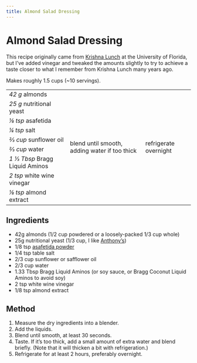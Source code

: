 ```yaml
---
title: Almond Salad Dressing
---
```


# Almond Salad Dressing

This recipe originally came from [Krishna Lunch] at the University of Florida,
but I’ve added vinegar and tweaked the amounts slightly to try to achieve a
taste closer to what I remember from Krishna Lunch many years ago.

Makes roughly 1.5 cups (~10 servings).

<table class=recipe>
 <tr>
  <td><i>42 g</i> almonds</td>
  <td rowspan=9>blend until smooth, adding water if too thick</td>
  <td rowspan=9>refrigerate overnight</td>
 </tr>
 <tr>
  <td><i>25 g</i> nutritional yeast</td>
 </tr>
 <tr>
  <td><i>1⁄8 tsp</i> asafetida</td>
 </tr>
 <tr>
  <td><i>1⁄4 tsp</i> salt</td>
 </tr>
 <tr>
  <td><i>2⁄3 cup</i> sunflower oil</td>
 </tr>
 <tr>
  <td><i>2⁄3 cup</i> water</td>
 </tr>
 <tr>
  <td><i><span class=mixed-number>1 1⁄3</span> Tbsp</i> Bragg Liquid Aminos</td>
 </tr>
 <tr>
  <td><i>2 tsp</i> white wine vinegar</td>
 </tr>
 <tr>
  <td><i>1⁄8 tsp</i> almond extract</td>
 </tr>
</table>

## Ingredients

*   42g almonds (1/2 cup powdered or a loosely-packed 1/3 cup whole)
*   25g nutritional yeast (1/3 cup, I like [Anthony’s])
*   1/8 tsp [asafetida powder]
*   1/4 tsp table salt
*   2/3 cup sunflower or safflower oil
*   2/3 cup water
*   1.33 Tbsp Bragg Liquid Aminos (or soy sauce, or Bragg Coconut Liquid Aminos to avoid soy)
*   2 tsp white wine vinegar
*   1/8 tsp almond extract

## Method

1.  Measure the dry ingredients into a blender.
2.  Add the liquids.
3.  Blend until smooth, at least 30 seconds.
4.  Taste. If it’s too thick, add a small amount of extra water and blend
    briefly. (Note that it will thicken a bit with refrigeration.)
5.  Refrigerate for at least 2 hours, preferably overnight.

[Krishna Lunch]: https://krishnalunch.com/
[Anthony’s]: https://www.amazon.com/dp/B07JVLCGYX/
[asafetida powder]: https://www.amazon.com/Rani-Asafetida-Natural-NON-GMO-Indian/dp/B006POH22Y/
